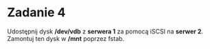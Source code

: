 # Zadanie 4
Udostępnij dysk **/dev/vdb** z **serwera 1** za pomocą iSCSI na **serwer 2**. Zamontuj ten dysk w **/mnt** poprzez fstab.
